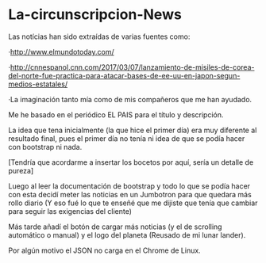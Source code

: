 # La-circunscripcion-News

Las notícias han sido extraídas de varias fuentes como:

·http://www.elmundotoday.com/

·http://cnnespanol.cnn.com/2017/03/07/lanzamiento-de-misiles-de-corea-del-norte-fue-practica-para-atacar-bases-de-ee-uu-en-japon-segun-medios-estatales/

·La imaginación tanto mía como de mis compañeros que me han ayudado.

Me he basado en el periódico EL PAIS para el título y descripción.

La idea que tena inicialmente (la que hice el primer día) era muy diferente al resultado final, pues el primer día no tenía ni idea de que se podía hacer con bootstrap ni nada.

[Tendría que acordarme a insertar los bocetos por aquí, sería un detalle de pureza]

Luego al leer la documentación de bootstrap y todo lo que se podía hacer con esta decidí meter las noticias en un Jumbotron para que quedara más rollo diario (Y eso fué lo que te enseñé que me dijiste que tenía que cambiar para seguir las exigencias del cliente)

Más tarde añadí el botón de cargar más noticias (y el de scrolling automático o manual) y el logo del planeta (Reusado de mi lunar lander).

Por algún motivo el JSON no carga en el Chrome de Linux.
